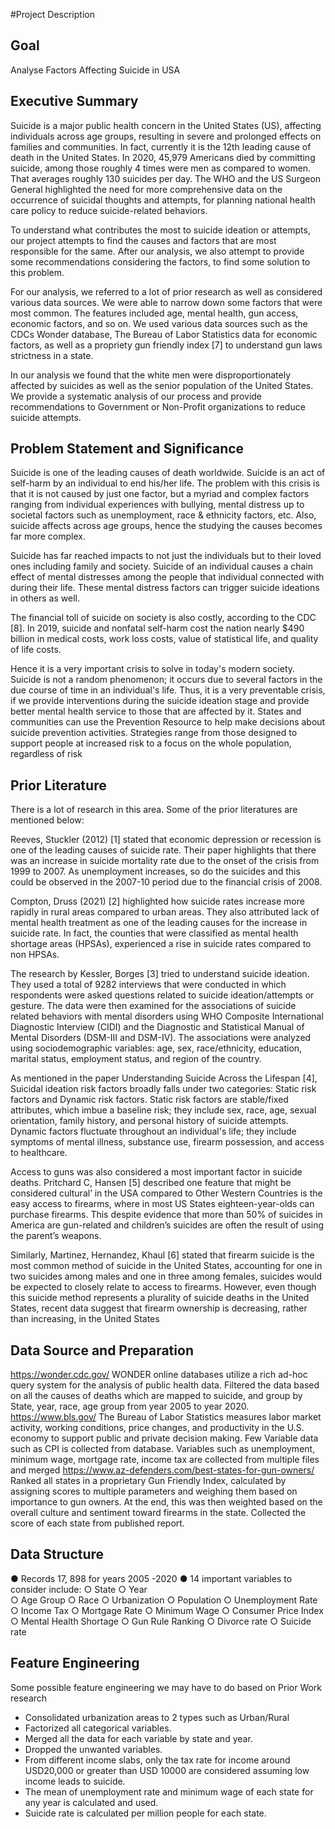 #Project Description

## Goal
Analyse Factors Affecting Suicide in USA

## Executive Summary

Suicide is a major public health concern in the United States (US), affecting individuals across age groups, resulting in severe and prolonged effects on families and communities. In fact, currently it is the 12th leading cause of death in the United States. In 2020, 45,979 Americans died by committing suicide, among those roughly 4 times were men as compared to women. That averages roughly 130 suicides per day. The WHO and the US Surgeon General highlighted the need for more comprehensive data on the occurrence of suicidal thoughts and attempts, for planning national health care policy to reduce suicide-related behaviors.  

To understand what contributes the most to suicide ideation or attempts, our project attempts to find the causes and factors that are most responsible for the same. After our analysis, we also attempt to provide some recommendations considering the factors, to find some solution to this problem.

For our analysis, we referred to a lot of prior research as well as considered various data sources. We were able to narrow down some factors that were most common. The features included age, mental health, gun access, economic factors, and so on. We used various data sources such as the CDCs Wonder database, The Bureau of Labor Statistics data for economic factors, as well as a propriety gun friendly index [7] to understand gun laws strictness in a state.

In our analysis we found that the white men were disproportionately affected by suicides as well as the senior population of the United States. We provide a systematic analysis of our process and provide recommendations to Government or Non-Profit organizations to reduce suicide attempts.

## Problem Statement and Significance

Suicide is one of the leading causes of death worldwide. Suicide is an act of self-harm by an individual to end his/her life. The problem with this crisis is that it is not caused by just one factor, but a myriad and complex factors ranging from individual experiences with bullying, mental distress up to societal factors such as unemployment, race & ethnicity factors, etc. Also, suicide affects across age groups, hence the studying the causes becomes far more complex.

Suicide has far reached impacts to not just the individuals but to their loved ones including family and society. Suicide of an individual causes a chain effect of mental distresses among the people that individual connected with during their life. These mental distress factors can trigger suicide ideations in others as well.

The financial toll of suicide on society is also costly, according to the CDC [8]. In 2019, suicide and nonfatal self-harm cost the nation nearly $490 billion in medical costs, work loss costs, value of statistical life, and quality of life costs.

Hence it is a very important crisis to solve in today's modern society. Suicide is not a random phenomenon; it occurs due to several factors in the due course of time in an individual's life. Thus, it is a very preventable crisis, if we provide interventions during the suicide ideation stage and provide better mental health service to those that are affected by it. States and communities can use the Prevention Resource to help make decisions about suicide prevention activities. Strategies range from those designed to support people at increased risk to a focus on the whole population, regardless of risk 

## Prior Literature

There is a lot of research in this area. Some of the prior literatures are mentioned below:

Reeves, Stuckler (2012) [1] stated that economic depression or recession is one of the leading causes of suicide rate. Their paper highlights that there was an increase in suicide mortality rate due to the onset of the crisis from 1999 to 2007. As unemployment increases, so do the suicides and this could be observed in the 2007-10 period due to the financial crisis of 2008.

Compton, Druss (2021) [2] highlighted how suicide rates increase more rapidly in rural areas compared to urban areas. They also attributed lack of mental health treatment as one of the leading causes for the increase in suicide rate. In fact, the counties that were classified as mental health shortage areas (HPSAs), experienced a rise in suicide rates compared to non HPSAs.

The research by Kessler, Borges [3] tried to understand suicide ideation. They used a total of 9282 interviews that were conducted in which respondents were asked questions related to suicide ideation/attempts or gesture. The data were then examined for the associations of suicide related behaviors with mental disorders using WHO Composite International Diagnostic Interview (CIDI) and the Diagnostic and Statistical Manual of Mental Disorders (DSM-III and DSM-IV).  The associations were analyzed using sociodemographic variables: age, sex, race/ethnicity, education, marital status, employment status, and region of the country.

As mentioned in the paper Understanding Suicide Across the Lifespan [4], Suicidal ideation risk factors broadly falls under two categories: Static risk factors and Dynamic risk factors. Static risk factors are stable/fixed attributes, which imbue a baseline risk; they include sex, race, age, sexual orientation, family history, and personal history of suicide attempts.  Dynamic factors fluctuate throughout an individual's life; they include symptoms of mental illness, substance use, firearm possession, and access to healthcare.

Access to guns was also considered a most important factor in suicide deaths. Pritchard C, Hansen [5] described one feature that might be considered cultural’ in the USA compared to Other Western Countries is the easy access to firearms, where in most US States eighteen-year-olds can purchase firearms. This despite evidence that more than 50% of suicides in America are gun-related and children’s suicides are often the result of using the parent’s weapons. 

Similarly, Martinez, Hernandez, Khaul [6] stated that firearm suicide is the most common method of suicide in the United States, accounting for one in two suicides among males and one in three among females, suicides would be expected to closely relate to access to firearms. However, even though this suicide method represents a plurality of suicide deaths in the United States, recent data suggest that firearm ownership is decreasing, rather than increasing, in the United States

## Data Source and Preparation

https://wonder.cdc.gov/
WONDER online databases utilize a rich ad-hoc query system for the analysis of public health data.	Filtered the data based on all the causes of deaths which are mapped to suicide, and group by State, year, race, age group from year 2005 to year 2020.
https://www.bls.gov/
The Bureau of Labor Statistics measures labor market activity, working conditions, price changes, and productivity in the U.S. economy to support public and private decision making.	Few Variable data such as CPI is collected from database. Variables such as unemployment, minimum wage, mortgage rate, income tax are collected from multiple files and merged
 https://www.az-defenders.com/best-states-for-gun-owners/
Ranked all states in a proprietary Gun Friendly Index, calculated by assigning scores to multiple parameters and weighing them based on importance to gun owners. At the end, this was then weighted based on the overall culture and sentiment toward firearms in the state.	Collected the score of each state from published report.

## Data Structure

●	Records 17, 898 for years 2005 -2020
●	14 important variables to consider include: 
○	State
○	Year	
○	Age Group
○	Race
○	Urbanization
○	Population
○	Unemployment Rate
○	Income Tax
○	Mortgage Rate
○	Minimum Wage
○	Consumer Price Index
○	Mental Health Shortage
○	Gun Rule Ranking
○	Divorce rate
○	Suicide rate

## Feature Engineering

Some possible feature engineering we may have to do based on Prior Work research
-	Consolidated urbanization areas to 2 types such as Urban/Rural
-	Factorized all categorical variables.
-	Merged all the data for each variable by state and year.
-	Dropped the unwanted variables.
-	From different income slabs, only the tax rate for income around USD20,000 or greater than USD 10000 are considered assuming low income leads to suicide.
-	The mean of unemployment rate and minimum wage of each state for any year is calculated and used.
-	Suicide rate is calculated per million people for each state.


